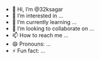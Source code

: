- 👋 Hi, I’m @32ksagar
- 👀 I’m interested in ...
- 🌱 I’m currently learning ...
- 💞️ I’m looking to collaborate on ...
- 📫 How to reach me ...
- 😄 Pronouns: ...
- ⚡ Fun fact: ...

<!---
32ksagar/32ksagar is a ✨ special ✨ repository because its `README.md` (this file) appears on your GitHub profile.
You can click the Preview link to take a look at your changes.
--->

